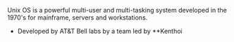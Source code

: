Unix OS is a powerful multi-user and multi-tasking system developed in the 1970's for mainframe, servers and workstations.
- Developed by AT&T Bell labs by a team led by **Kenthoi